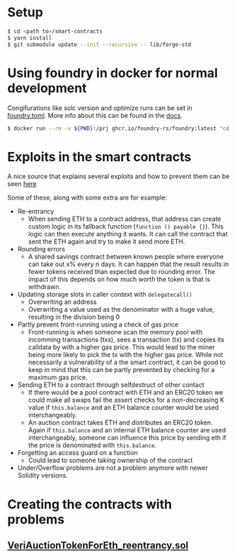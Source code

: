 # Setup

```bash
$ cd <path to>/smart-contracts
$ yarn install
$ git submodule update --init --recursive -- lib/forge-std
```

# Using foundry in docker for normal development

Congifurations like solc version and optimize runs can be set in [foundry.toml](./smart-contracts/foundry.toml). More info about this can be found in the [docs](https://book.getfoundry.sh/config/?highlight=foundry.toml#configuring-with-foundrytoml).

```bash
$ docker run --rm -v ${PWD}:/prj ghcr.io/foundry-rs/foundry:latest "cd /prj/smart-contracts && forge test -vvv"
```

# Exploits in the smart contracts

A nice source that explains several exploits and how to prevent them can be seen [here](https://medium.com/hackernoon/hackpedia-16-solidity-hacks-vulnerabilities-their-fixes-and-real-world-examples-f3210eba5148)

Some of these, along with some extra are for example:
- Re-entrancy
    - When sending ETH to a contract address, that address can create custom logic in its fallback function (`function () payable {}`). This logic can then execute anything it wants. It can call the contract that sent the ETH again and try to make it send more ETH.
- Rounding errors
    - A shared savings contract between known people where everyone can take out x% every n days. It can happen that the result results in fewer tokens received than expected due to rounding error. The impact of this depends on how much worth the token is that is withdrawn. 
- Updating storage slots in caller context with `delegatecall()`
    - Overwriting an address
    - Overwriting a value used as the denominator with a huge value, resulting in the division being 0 
- Partly prevent front-running using a check of gas price
    - Front-running is when someone scan the memory pool with incomming transactions (txs), sees a transaction (tx) and copies its calldata by with a higher gas price. This would lead to the miner being more likely to pick the tx with the higher gas price. While not necessarily a vulnerability of a the smart contract, it can be good to keep in mind that this can be partly prevented by checking for a maximum gas price.
- Sending ETH to a contract through selfdestruct of other contact
    - If there would be a pool contract with ETH and an ERC20 token we could make all swaps fail the assert checks for a non-decreasing K value if `this.balance` and an ETH balance counter would be used interchangeably.
    - An auction contract takes ETH and distributes an ERC20 token. Again if `this.balance` and an internal ETH balance counter are used interchangeably, someone can influence this price by sending eth if the price is denominated with `this.balance`.
- Forgetting an access guard on a function
    - Could lead to someone taking ownership of the contract 
- Under/Overflow problems are not a problem anymore with newer Solidity versions.

# Creating the contracts with problems

## [VeriAuctionTokenForEth_reentrancy.sol](./smart-contracts/src/VeriAuctionTokenForEth_reentrancy.sol)
